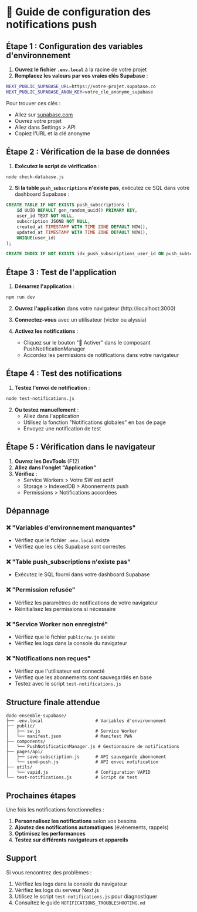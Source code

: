 # 🚀 Guide de configuration des notifications push

## Étape 1 : Configuration des variables d'environnement

1. **Ouvrez le fichier `.env.local`** à la racine de votre projet
2. **Remplacez les valeurs par vos vraies clés Supabase** :

```bash
NEXT_PUBLIC_SUPABASE_URL=https://votre-projet.supabase.co
NEXT_PUBLIC_SUPABASE_ANON_KEY=votre_cle_anonyme_supabase
```

Pour trouver ces clés :

- Allez sur [supabase.com](https://supabase.com)
- Ouvrez votre projet
- Allez dans Settings > API
- Copiez l'URL et la clé anonyme

## Étape 2 : Vérification de la base de données

1. **Exécutez le script de vérification** :

```bash
node check-database.js
```

2. **Si la table `push_subscriptions` n'existe pas**, exécutez ce SQL dans votre dashboard Supabase :

```sql
CREATE TABLE IF NOT EXISTS push_subscriptions (
    id UUID DEFAULT gen_random_uuid() PRIMARY KEY,
    user_id TEXT NOT NULL,
    subscription JSONB NOT NULL,
    created_at TIMESTAMP WITH TIME ZONE DEFAULT NOW(),
    updated_at TIMESTAMP WITH TIME ZONE DEFAULT NOW(),
    UNIQUE(user_id)
);

CREATE INDEX IF NOT EXISTS idx_push_subscriptions_user_id ON push_subscriptions(user_id);
```

## Étape 3 : Test de l'application

1. **Démarrez l'application** :

```bash
npm run dev
```

2. **Ouvrez l'application** dans votre navigateur (http://localhost:3000)

3. **Connectez-vous** avec un utilisateur (victor ou alyssia)

4. **Activez les notifications** :
   - Cliquez sur le bouton "🔔 Activer" dans le composant PushNotificationManager
   - Accordez les permissions de notifications dans votre navigateur

## Étape 4 : Test des notifications

1. **Testez l'envoi de notification** :

```bash
node test-notifications.js
```

2. **Ou testez manuellement** :
   - Allez dans l'application
   - Utilisez la fonction "Notifications globales" en bas de page
   - Envoyez une notification de test

## Étape 5 : Vérification dans le navigateur

1. **Ouvrez les DevTools** (F12)
2. **Allez dans l'onglet "Application"**
3. **Vérifiez** :
   - Service Workers > Votre SW est actif
   - Storage > IndexedDB > Abonnements push
   - Permissions > Notifications accordées

## Dépannage

### ❌ "Variables d'environnement manquantes"

- Vérifiez que le fichier `.env.local` existe
- Vérifiez que les clés Supabase sont correctes

### ❌ "Table push_subscriptions n'existe pas"

- Exécutez le SQL fourni dans votre dashboard Supabase

### ❌ "Permission refusée"

- Vérifiez les paramètres de notifications de votre navigateur
- Réinitialisez les permissions si nécessaire

### ❌ "Service Worker non enregistré"

- Vérifiez que le fichier `public/sw.js` existe
- Vérifiez les logs dans la console du navigateur

### ❌ "Notifications non reçues"

- Vérifiez que l'utilisateur est connecté
- Vérifiez que les abonnements sont sauvegardés en base
- Testez avec le script `test-notifications.js`

## Structure finale attendue

```
dodo-ensemble-supabase/
├── .env.local                    # Variables d'environnement
├── public/
│   ├── sw.js                     # Service Worker
│   └── manifest.json             # Manifest PWA
├── components/
│   └── PushNotificationManager.js # Gestionnaire de notifications
├── pages/api/
│   ├── save-subscription.js      # API sauvegarde abonnement
│   └── send-push.js              # API envoi notification
├── utils/
│   └── vapid.js                  # Configuration VAPID
└── test-notifications.js         # Script de test
```

## Prochaines étapes

Une fois les notifications fonctionnelles :

1. **Personnalisez les notifications** selon vos besoins
2. **Ajoutez des notifications automatiques** (événements, rappels)
3. **Optimisez les performances**
4. **Testez sur différents navigateurs et appareils**

## Support

Si vous rencontrez des problèmes :

1. Vérifiez les logs dans la console du navigateur
2. Vérifiez les logs du serveur Next.js
3. Utilisez le script `test-notifications.js` pour diagnostiquer
4. Consultez le guide `NOTIFICATIONS_TROUBLESHOOTING.md`
